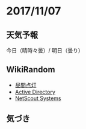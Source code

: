 # 2017/11/07

## 天気予報

今日（晴時々曇）/ 明日（曇り）

## WikiRandom

* [昼間点灯](https://ja.wikipedia.org/wiki/%E6%98%BC%E9%96%93%E7%82%B9%E7%81%AF)
* [Active Directory](https://ja.wikipedia.org/wiki/Active_Directory)
* [NetScout Systems](https://ja.wikipedia.org/wiki/NetScout_Systems)

## 気づき

